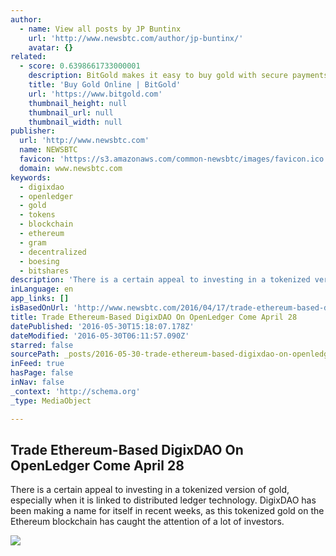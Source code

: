 ```yaml
---
author:
  - name: View all posts by JP Buntinx
    url: 'http://www.newsbtc.com/author/jp-buntinx/'
    avatar: {}
related:
  - score: 0.6398661733000001
    description: BitGold makes it easy to buy gold with secure payments and savings. Send gold online and spend gold globally with our prepaid Mastercard.
    title: 'Buy Gold Online | BitGold'
    url: 'https://www.bitgold.com'
    thumbnail_height: null
    thumbnail_url: null
    thumbnail_width: null
publisher:
  url: 'http://www.newsbtc.com'
  name: NEWSBTC
  favicon: 'https://s3.amazonaws.com/common-newsbtc/images/favicon.ico'
  domain: www.newsbtc.com
keywords:
  - digixdao
  - openledger
  - gold
  - tokens
  - blockchain
  - ethereum
  - gram
  - decentralized
  - boesing
  - bitshares
description: 'There is a certain appeal to investing in a tokenized version of gold, especially when it is linked to distributed ledger technology. DigixDAO has been making a name for itself in recent weeks, as this tokenized gold on the Ethereum blockchain has caught the attention of a lot of investors.'
inLanguage: en
app_links: []
isBasedOnUrl: 'http://www.newsbtc.com/2016/04/17/trade-ethereum-based-digixdao-openledger-come-april-28/'
title: Trade Ethereum-Based DigixDAO On OpenLedger Come April 28
datePublished: '2016-05-30T15:18:07.178Z'
dateModified: '2016-05-30T06:11:57.090Z'
starred: false
sourcePath: _posts/2016-05-30-trade-ethereum-based-digixdao-on-openledger-come-april-28.md
inFeed: true
hasPage: false
inNav: false
_context: 'http://schema.org'
_type: MediaObject

---
```

<article style=""><h1>Trade Ethereum-Based DigixDAO On OpenLedger Come April 28</h1><p>There is a certain appeal to investing in a tokenized version of gold, especially when it is linked to distributed ledger technology. DigixDAO has been making a name for itself in recent weeks, as this tokenized gold on the Ethereum blockchain has caught the attention of a lot of investors.</p><img src="http://s3.amazonaws.com/main-newsbtc-images/2016/04/17140027/OpenLedger-1.jpg" /></article>